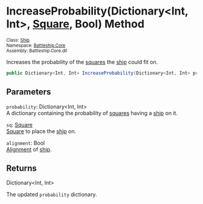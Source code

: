 # IncreaseProbability(Dictionary<Int, Int>, [Square](../../Square/Square.md), Bool) Method

<sub>Class: [Ship](../Ship.md)  
Namespace: [Battleship.Core](../../Battleship.Core.md)  
Assembly: Battleship.Core.dll</sub>

Increases the probability of the [squares](../../Square/Square.md) the [ship](../Ship.md) could fit on.

```cs
public Dictionary<Int, Int> IncreaseProbability(Dictionary<Int, Int> probability, Square sq, Bool alignment)
```
## Parameters

`probability`: Dictionary<Int, Int>  
A dictionary containing the probability of [squares](../../Square/Square.md) having a [ship](../Ship.md) on it.

`sq`: [Square](../../Square/Square.md)  
[Square](../../Square/Square.md) to place the [ship](../Ship.md) on.

`alignment`: Bool  
[Alignment](../Field/Alignment.md) of [ship](../Ship.md).

## Returns

Dictionary<Int, Int>

The updated `probability` dictionary.